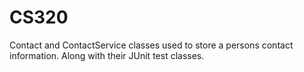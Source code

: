 # CS320
Contact and ContactService classes used to store a persons contact information. Along with their JUnit test classes.
